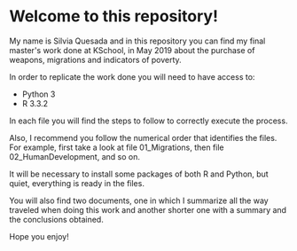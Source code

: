 # Welcome to this repository!

My name is Silvia Quesada and in this repository you can find my final master's work done at KSchool, in May 2019 about the purchase of weapons, migrations and indicators of poverty.

In order to replicate the work done you will need to have access to:

- Python 3
- R 3.3.2

In each file you will find the steps to follow to correctly execute the process.

Also, I recommend you follow the numerical order that identifies the files. For example, first take a look at file 01_Migrations, then file 02_HumanDevelopment, and so on.

It will be necessary to install some packages of both R and Python, but quiet, everything is ready in the files.

You will also find two documents, one in which I summarize all the way traveled when doing this work and another shorter one with a summary and the conclusions obtained.

Hope you enjoy!
